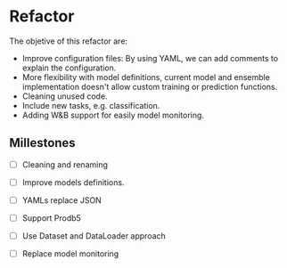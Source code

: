 Refactor
========

The objetive of this refactor are:
* Improve configuration files: By using YAML, we can add comments to explain the configuration.
* More flexibility with model definitions, current model and ensemble implementation doesn't allow custom training or prediction functions.
* Cleaning unused code.
* Include new tasks, e.g. classification.
* Adding W&B support for easily model monitoring.

## Millestones

- [ ] Cleaning and renaming
- [ ] Improve models definitions.
- [ ] YAMLs replace JSON
- [ ] Support Prodb5
- [ ] Use Dataset and DataLoader approach
- [ ] Replace model monitoring


